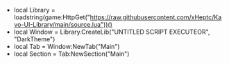 - local Library = loadstring(game:HttpGet("https://raw.githubusercontent.com/xHeptc/Kavo-UI-Library/main/source.lua"))()
- local Window = Library.CreateLib("UNTITLED SCRIPT EXECUTEOR", "DarkTheme")
- local Tab = Window:NewTab("Main")
- local Section = Tab:NewSection("Main")
